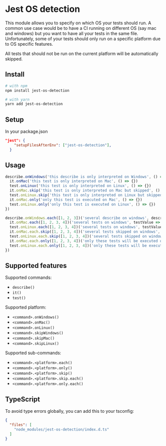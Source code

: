 # Jest OS detection

This module allows you to specify on which OS your tests should run.
A common use case would be to have a CI running on different OS
(say mac and windows) but you want to have all your tests in the same file.
Unfortunately, some of your tests should only run on a specific platform
due to OS specific features.

All tests that should not be run on the current
platform will be automatically skipped.

## Install

```bash
# with npm
npm install jest-os-detection

# with yarn
yarn add jest-os-detection
```

## Setup

In your package.json

```json
"jest": {
    "setupFilesAfterEnv": ["jest-os-detection"],
  }
```

## Usage

```js
describe.onWindows('this describe is only interpreted on Windows', () => {
  it.onMac('this test is only interpreted on Mac', () => {})
  test.onLinux('this test is only interpreted on Linux', () => {})
  it.onMac.skip('this test is only interpreted on Mac but skipped', () => {})
  test.onLinux.skip('this test is only interpreted on Linux but skipped', () => {})
  it.onMac.only('only this test is executed on Mac', () => {})
  test.onLinux.only('only this test is executed on Linux', () => {})
})

describe.onWindows.each([1, 2, 3])('several describe on windows', describeValue => {
  it.onMac.each([1, 2, 3, 4])('several tests on windows', testValue => {})
  test.onLinux.each([1, 2, 3, 4])('several tests on windows', testValue => {})
  it.onMac.each.skip([1, 2, 3, 4])('several tests skipped on windows', testValue => {})
  test.onLinux.each.skip([1, 2, 3, 4])('several tests skipped on windows', testValue => {})
  it.onMac.each.only([1, 2, 3, 4])('only these tests will be executed on windows', testValue => {})
  test.onLinux.each.only([1, 2, 3, 4])('only these tests will be executed on windows', testValue => {})
})
```

## Supported features

Supported commands:
* `describe()`
* `it()`
* `test()`

Supported platform:
* `<command>.onWindows()`
* `<command>.onMac()`
* `<command>.onLinux()`
* `<command>.skipWindows()`
* `<command>.skipMac()`
* `<command>.skipLinux()`

Supported sub-commands:
* `<command>.<platform>.each()`
* `<command>.<platform>.only()`
* `<command>.<platform>.skip()`
* `<command>.<platform>.skip.each()`
* `<command>.<platform>.only.each()`

## TypeScript

To avoid type errors globally, you can add this to your tsconfig:
```json
{
  "files": [
    "node_modules/jest-os-detection/index.d.ts"
  ]
}
```
